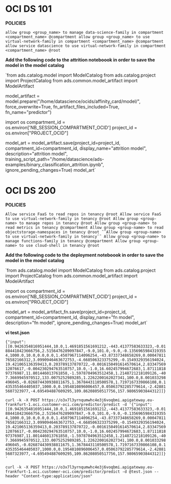 # OCI DS 101

**POLICIES**

`allow group <group_name> to manage data-science-family in compartment <compartment_name> @compartment
allow group <group_name> to use virtual-network-family in compartment <compartment_name> @compartment
allow service datascience to use virtual-network-family in compartment <compartment_name> @root`


**Add the following code to the attrition noteboook in order to save the model in the model catalog**

`from ads.catalog.model import ModelCatalog
from ads.catalog.project import ProjectCatalog
from ads.common.model_artifact import ModelArtifact

model_artifact = model.prepare("/home/datascience/ocids/affinity_card/model/", force_overwrite=True, fn_artifact_files_included=True, fn_name="predictor") 

import os
compartment_id = os.environ['NB_SESSION_COMPARTMENT_OCID']
project_id = os.environ["PROJECT_OCID"]

model_art = model_artifact.save(project_id=project_id, compartment_id=compartment_id, display_name="attrition model",
                                 description="attrition model", training_script_path="/home/datascience/ads-examples/binary_classification_attrition.ipynb", ignore_pending_changes=True)
model_art`

# OCI DS 200

**POLICIES**

`Allow service FaaS to read repos in tenancy @root
Allow service FaaS to use virtual-network-family in tenancy @root
Allow group <group-name> to manage repos in tenancy @root
Allow group <group-name> to read metrics in tenancy @compartment
Allow group <group-name> to read objectstorage-namespaces in tenancy @root
˜˜Allow group <group-name> to use virtual-network-family in tenancy˜˜
Allow group <group-name> to manage functions-family in tenancy @compartment
Allow group <group-name> to use cloud-shell in tenancy @root`


**Add the following code to the deployment noteboook in order to save the model in the model catalog**

`from ads.catalog.model import ModelCatalog
from ads.catalog.project import ProjectCatalog
from ads.common.model_artifact import ModelArtifact

import os
compartment_id = os.environ['NB_SESSION_COMPARTMENT_OCID']
project_id = os.environ["PROJECT_OCID"]

model_art = model_artifact_fn.save(project_id=project_id, compartment_id=compartment_id, display_name="fn model",
                                 description="fn model", ignore_pending_changes=True)
model_art`

**vi test.json**

`{"input":[[0.9426354816951444,10.0,1.4691851561691212,-443.41377583633323,-0.01884418423666756,2.5156476289097847,-9.0,101.0,-9.0,-0.13569659843193554,1000.0,10.0,0.0,0.0,1.4507967114096254,-43.87337348658269,0.0004781176582166312,3.0990946463672753,-4.668506323375299,-0.1549329356194024,19.421065136359413,0.203789137870722,-0.0016150491614570614,2.8334756912076617,-0.004230294763510757,10.0,-1.0,16.602457994672683,1.8711181897376987,11.801446013761858,-1.5978704963512458,1.2148721218109126,-407.3669945970512,133.0075252989285,1.2262200162027341,100.0,8.001033298496045,-0.026874430938811675,1.3678443110500578,1.7197167339866108,0.1435355464405037,1000.0,0.1954810896006457,0.05063792285779614,-2.428815607323977,-4.695494887609295,109.86208050517756,157.98065903844312]]}` 

`curl -k -X POST https://o3x7l3yrnqumwhc4e3j6voqbmi.apigateway.eu-frankfurt-1.oci.customer-oci.com/predictor/predict -d '{"input":[[0.9426354816951444,10.0,1.4691851561691212,-443.41377583633323,-0.01884418423666756,2.5156476289097847,-9.0,101.0,-9.0,-0.13569659843193554,1000.0,10.0,0.0,0.0,1.4507967114096254,-43.87337348658269,0.0004781176582166312,3.0990946463672753,-4.668506323375299,-0.1549329356194024,19.421065136359413,0.203789137870722,-0.0016150491614570614,2.8334756912076617,-0.004230294763510757,10.0,-1.0,16.602457994672683,1.8711181897376987,11.801446013761858,-1.5978704963512458,1.2148721218109126,-407.3669945970512,133.0075252989285,1.2262200162027341,100.0,8.001033298496045,-0.026874430938811675,1.3678443110500578,1.7197167339866108,0.1435355464405037,1000.0,0.1954810896006457,0.05063792285779614,-2.428815607323977,-4.695494887609295,109.86208050517756,157.98065903844312]]}'`

`curl -k -X POST https://o3x7l3yrnqumwhc4e3j6voqbmi.apigateway.eu-frankfurt-1.oci.customer-oci.com/predictor/predict -d @test.json --header "Content-type:application/json"`

